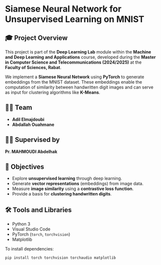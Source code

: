 # Siamese Neural Network for Unsupervised Learning on MNIST

## 🎓 Project Overview

This project is part of the **Deep Learning Lab** module within the **Machine and Deep Learning and Applications** course, developed during the **Master in Computer Science and Telecommunications (2024/2025)** at the **Faculty of Sciences, Rabat**.

We implement a **Siamese Neural Network** using **PyTorch** to generate embeddings from the MNIST dataset. These embeddings enable the computation of similarity between handwritten digit images and can serve as input for clustering algorithms like **K-Means**.

## 👨‍💻 Team

- **Adil Elmajdoubi**  
- **Abdallah Ouahmane**

## 🧑‍🏫 Supervised by

**Pr. MAHMOUDI Abdelhak**

## 🧠 Objectives

- Explore **unsupervised learning** through deep learning.
- Generate **vector representations** (embeddings) from image data.
- Measure **image similarity** using a **contrastive loss function**.
- Provide a basis for **clustering handwritten digits**.

## 🛠️ Tools and Libraries

- Python 3  
- Visual Studio Code  
- PyTorch (`torch`, `torchvision`)  
- Matplotlib  

To install dependencies:
```bash
pip install torch torchvision torchaudio matplotlib
